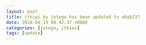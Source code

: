 ```yaml
---
layout: post
title: jtkiwi by jotego has been updated to a6ab237
date: 2024-04-19 08:42:37 +0000
categories: [jotego, jtkiwi]
tags: [update]
---
```


